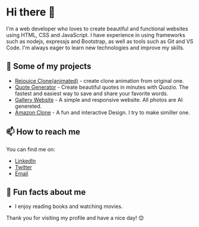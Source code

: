 # Hi there 👋

I'm a web developer who loves to create beautiful and functional websites using HTML, CSS and JavaScript. I have experience in using frameworks such as nodejs, expressjs and Bootstrap, as well as tools such as Git and VS Code. I'm always eager to learn new technologies and improve my skills.

## 🚀 Some of my projects

- [Rejouice Clone(animated)](https://github.com/Lakhaninawaz/rejouice-clone) - create clone animation from original one.
- [Quote Generator](https://github.com/Lakhaninawaz/new-quotes-website-nodejs) - Create beautiful quotes in minutes with Quozio. The fastest and easiest way to save and share your favorite words.
- [Gallery Website](https://github.com/Lakhaninawaz/gallery-website.co) - A simple and responsive website. All photos are AI genereted.
- [Amazon Clone](https://github.com/Lakhaninawaz/Amazon-Clone.io) - A fun and interactive Design. I try to make similler one. 

## 📫 How to reach me

You can find me on:

- [LinkedIn](https://www.linkedin.com/in/lakhani-nawaz-4b2962233/)
- [Twitter](https://twitter.com/Lakhani_Nawaz_1)
- [Email](mailto:nawaz1.cv+git@gmail.com)

## 🌟 Fun facts about me

- I enjoy reading books and watching movies.

Thank you for visiting my profile and have a nice day! 😊

